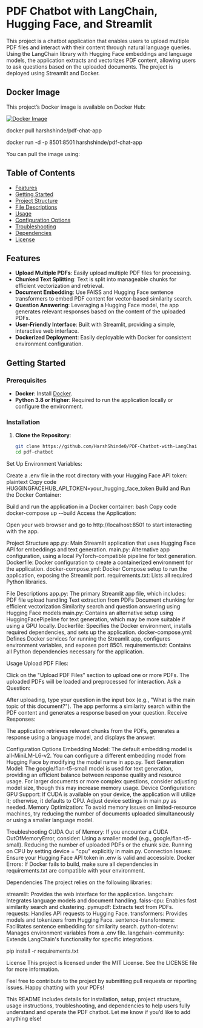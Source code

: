 # PDF Chatbot with LangChain, Hugging Face, and Streamlit

This project is a chatbot application that enables users to upload multiple PDF files and interact with their content through natural language queries. Using the LangChain library with Hugging Face embeddings and language models, the application extracts and vectorizes PDF content, allowing users to ask questions based on the uploaded documents. The project is deployed using Streamlit and Docker.

## Docker Image

This project’s Docker image is available on Docker Hub:

[![Docker Image](https://img.shields.io/badge/DockerHub-Image-blue?logo=docker&style=flat)](https://hub.docker.com/r/harshshinde/pdf-chat-app)

docker pull harshshinde/pdf-chat-app

docker run -d -p 8501:8501 harshshinde/pdf-chat-app

You can pull the image using:


## Table of Contents

- [Features](#features)
- [Getting Started](#getting-started)
- [Project Structure](#project-structure)
- [File Descriptions](#file-descriptions)
- [Usage](#usage)
- [Configuration Options](#configuration-options)
- [Troubleshooting](#troubleshooting)
- [Dependencies](#dependencies)
- [License](#license)

## Features

- **Upload Multiple PDFs**: Easily upload multiple PDF files for processing.
- **Chunked Text Splitting**: Text is split into manageable chunks for efficient vectorization and retrieval.
- **Document Embedding**: Use FAISS and Hugging Face sentence transformers to embed PDF content for vector-based similarity search.
- **Question Answering**: Leveraging a Hugging Face model, the app generates relevant responses based on the content of the uploaded PDFs.
- **User-Friendly Interface**: Built with Streamlit, providing a simple, interactive web interface.
- **Dockerized Deployment**: Easily deployable with Docker for consistent environment configuration.

## Getting Started

### Prerequisites

- **Docker**: Install [Docker](https://docs.docker.com/get-docker/).
- **Python 3.8 or Higher**: Required to run the application locally or configure the environment.

### Installation

1. **Clone the Repository**:
   ```bash
   git clone https://github.com/HarshShinde0/PDF-Chatbot-with-LangChain-and-Streamlit.git
   cd pdf-chatbot

Set Up Environment Variables:

Create a .env file in the root directory with your Hugging Face API token:
plaintext
Copy code
HUGGINGFACEHUB_API_TOKEN=your_hugging_face_token
Build and Run the Docker Container:

Build and run the application in a Docker container:
bash
Copy code
docker-compose up --build
Access the Application:

Open your web browser and go to http://localhost:8501 to start interacting with the app.

Project Structure
app.py: Main Streamlit application that uses Hugging Face API for embeddings and text generation.
main.py: Alternative app configuration, using a local PyTorch-compatible pipeline for text generation.
Dockerfile: Docker configuration to create a containerized environment for the application.
docker-compose.yml: Docker Compose setup to run the application, exposing the Streamlit port.
requirements.txt: Lists all required Python libraries.

File Descriptions
app.py: The primary Streamlit app file, which includes:
PDF file upload handling
Text extraction from PDFs
Document chunking for efficient vectorization
Similarity search and question answering using Hugging Face models
main.py: Contains an alternative setup using HuggingFacePipeline for text generation, which may be more suitable if using a GPU locally.
Dockerfile: Specifies the Docker environment, installs required dependencies, and sets up the application.
docker-compose.yml: Defines Docker services for running the Streamlit app, configures environment variables, and exposes port 8501.
requirements.txt: Contains all Python dependencies necessary for the application.


Usage
Upload PDF Files:

Click on the "Upload PDF Files" section to upload one or more PDFs.
The uploaded PDFs will be loaded and preprocessed for interaction.
Ask a Question:

After uploading, type your question in the input box (e.g., "What is the main topic of this document?").
The app performs a similarity search within the PDF content and generates a response based on your question.
Receive Responses:

The application retrieves relevant chunks from the PDFs, generates a response using a language model, and displays the answer.

Configuration Options
Embedding Model: The default embedding model is all-MiniLM-L6-v2. You can configure a different embedding model from Hugging Face by modifying the model name in app.py.
Text Generation Model: The google/flan-t5-small model is used for text generation, providing an efficient balance between response quality and resource usage. For larger documents or more complex questions, consider adjusting model size, though this may increase memory usage.
Device Configuration:
GPU Support: If CUDA is available on your device, the application will utilize it; otherwise, it defaults to CPU. Adjust device settings in main.py as needed.
Memory Optimization: To avoid memory issues on limited-resource machines, try reducing the number of documents uploaded simultaneously or using a smaller language model.


Troubleshooting
CUDA Out of Memory: If you encounter a CUDA OutOfMemoryError, consider:
Using a smaller model (e.g., google/flan-t5-small).
Reducing the number of uploaded PDFs or the chunk size.
Running on CPU by setting device = "cpu" explicitly in main.py.
Connection Issues: Ensure your Hugging Face API token in .env is valid and accessible.
Docker Errors: If Docker fails to build, make sure all dependencies in requirements.txt are compatible with your environment.

Dependencies
The project relies on the following libraries:

streamlit: Provides the web interface for the application.
langchain: Integrates language models and document handling.
faiss-cpu: Enables fast similarity search and clustering.
pymupdf: Extracts text from PDFs.
requests: Handles API requests to Hugging Face.
transformers: Provides models and tokenizers from Hugging Face.
sentence-transformers: Facilitates sentence embedding for similarity search.
python-dotenv: Manages environment variables from a .env file.
langchain-community: Extends LangChain's functionality for specific integrations.


pip install -r requirements.txt

License
This project is licensed under the MIT License. See the LICENSE file for more information.

Feel free to contribute to the project by submitting pull requests or reporting issues. Happy chatting with your PDFs!

This README includes details for installation, setup, project structure, usage instructions, troubleshooting, and dependencies to help users fully understand and operate the PDF chatbot. Let me know if you’d like to add anything else!
